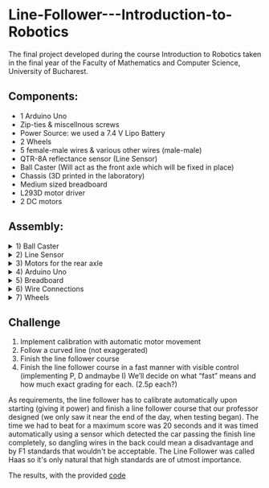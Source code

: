# Line-Follower---Introduction-to-Robotics
The final project developed during the course Introduction to Robotics taken in the final year of the Faculty of Mathematics and Computer Science, University of Bucharest.

## Components: 

  - 1 Arduino Uno
  - Zip-ties & miscellnous screws
  - Power Source: we used a 7.4 V Lipo Battery
  - 2 Wheels
  - 5 female-male wires & various other wires (male-male)
  - QTR-8A reflectance sensor (Line Sensor)
  - Ball Caster (Will act as the front axle which will be fixed in place)
  - Chassis (3D printed in the laboratory)
  - Medium sized breadboard
  - L293D motor driver
  - 2 DC motors
  
 ## Assembly:

 <details>
 <summary> 1) Ball Caster </summary>
 
![image](https://user-images.githubusercontent.com/79463256/216841191-9eddfd5f-685f-4301-8653-b0d475c29bcd.png)
 
</details>

 <details>
 <summary> 2) Line Sensor </summary>
 
![image](https://user-images.githubusercontent.com/79463256/216841248-c108caef-6783-4299-8ddd-ebd4ac3f39d8.png)
 
</details>

 <details>
 <summary> 3) Motors for the rear axle </summary>
 
![image](https://user-images.githubusercontent.com/79463256/216841270-72b946a4-e9b7-4255-b99a-616602f9fa63.png)
 
</details>

 <details>
 <summary> 4) Arduino Uno </summary>
 This will be placed behind the rear wheels (on the boot of the car basically).
 
![image](https://user-images.githubusercontent.com/79463256/216841315-397ddd7d-394d-4af7-a9b1-1f16736652d2.png)

![image](https://user-images.githubusercontent.com/79463256/216841390-6d591474-f032-4539-9861-e55145a8f0a6.png)
 
</details>

 <details>
 <summary> 5) Breadboard </summary>
 Beware of the L293D position on the breadboard. It should be facing forward (the front part of the driver has a little dot carved in the center / slighly to the left, depending on the manufacturer).
 
![image](https://user-images.githubusercontent.com/79463256/216841415-4aef1ac6-f953-48ca-ae5c-95d4023e14ee.png)

</details>

 <details>
 <summary> 6) Wire Connections </summary>
 
![image](https://user-images.githubusercontent.com/79463256/216841570-9772a26b-38e6-4829-88e3-e31c6aaa23f2.png)

![image](https://user-images.githubusercontent.com/79463256/216841587-e9b25d4b-b464-4ae9-9a2c-6c255f340c13.png)

![image](https://user-images.githubusercontent.com/79463256/216841592-fc57a8df-997e-4201-a0c5-f420e754627d.png)

</details>


 <details>
 <summary> 7) Wheels </summary>
 
![image](https://user-images.githubusercontent.com/79463256/216841677-24ee9472-9b93-4a3a-8903-9699139999ac.png)

</details>

## Challenge

1. Implement calibration with automatic motor movement
2. Follow a curved line (not exaggerated)
3. Finish the line follower course
4. Finish the line follower course in a fast manner with visible control (implementing P, D andmaybe I)
We’ll decide on what “fast” means and how much exact grading for each. (2.5p each?)

As requirements, the line follower has to calibrate automatically upon starting (giving it power) and finish a line follower course that our professor designed (we only saw it near the end of the day, when testing began). The time we had to beat for a maximum score was 20 seconds and it was timed automatically using a sensor which detected the car passing the finish line completely, so dangling wires in the back could mean a disadvantage and by F1 standards that wouldn't be acceptable. The Line Follower was called Haas so it's only natural that high standards are of utmost importance.

The results, with the provided [code]()
